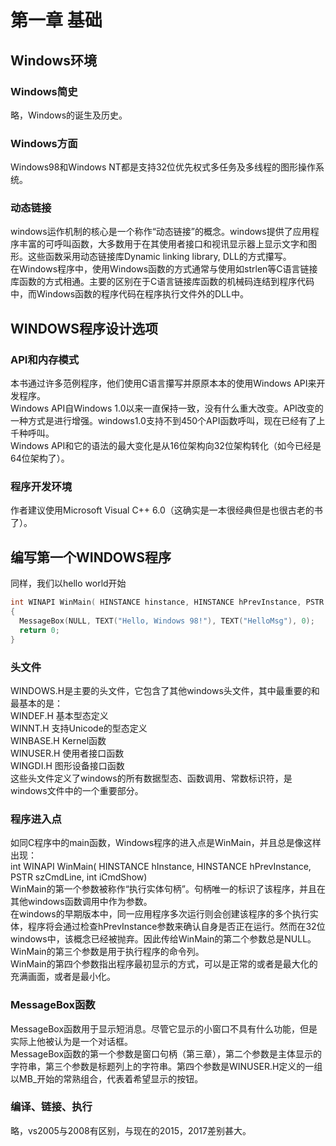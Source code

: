# 第一章 基础
## Windows环境
### Windows简史
略，Windows的诞生及历史。
### Windows方面
Windows98和Windows NT都是支持32位优先权式多任务及多线程的图形操作系统。
### 动态链接
windows运作机制的核心是一个称作“动态链接”的概念。windows提供了应用程序丰富的可呼叫函数，大多数用于在其使用者接口和视讯显示器上显示文字和图形。这些函数采用动态链接库Dynamic linking library, DLL的方式攥写。  
在Windows程序中，使用Windows函数的方式通常与使用如strlen等C语言链接库函数的方式相通。主要的区别在于C语言链接库函数的机械码连结到程序代码中，而Windows函数的程序代码在程序执行文件外的DLL中。  
## WINDOWS程序设计选项  
### API和内存模式
本书通过许多范例程序，他们使用C语言攥写并原原本本的使用Windows API来开发程序。  
Windows API自Windows 1.0以来一直保持一致，没有什么重大改变。API改变的一种方式是进行增强。windows1.0支持不到450个API函数呼叫，现在已经有了上千种呼叫。  
Windows API和它的语法的最大变化是从16位架构向32位架构转化（如今已经是64位架构了）。  
### 程序开发环境
作者建议使用Microsoft Visual C++ 6.0（这确实是一本很经典但是也很古老的书了）。  
## 编写第一个WINDOWS程序  
同样，我们以hello world开始  
```c
int WINAPI WinMain( HINSTANCE hinstance, HINSTANCE hPrevInstance, PSTR szCmdLine, int iCmdShow)  
{
  MessageBox(NULL, TEXT("Hello, Windows 98!"), TEXT("HelloMsg"), 0);  
  return 0;  
}  
```
### 头文件
WINDOWS.H是主要的头文件，它包含了其他windows头文件，其中最重要的和最基本的是：  
WINDEF.H 基本型态定义  
WINNT.H 支持Unicode的型态定义  
WINBASE.H Kernel函数  
WINUSER.H 使用者接口函数  
WINGDI.H 图形设备接口函数  
这些头文件定义了windows的所有数据型态、函数调用、常数标识符，是windows文件中的一个重要部分。  
### 程序进入点
如同C程序中的main函数，Windows程序的进入点是WinMain，并且总是像这样出现：  
int WINAPI WinMain( HINSTANCE hInstance, HINSTANCE hPrevInstance, PSTR szCmdLine, int iCmdShow)  
WinMain的第一个参数被称作“执行实体句柄”。句柄唯一的标识了该程序，并且在其他windows函数调用中作为参数。  
在windows的早期版本中，同一应用程序多次运行则会创建该程序的多个执行实体，程序将会通过检查hPrevInstance参数来确认自身是否正在运行。然而在32位windows中，该概念已经被抛弃。因此传给WinMain的第二个参数总是NULL。  
WinMain的第三个参数是用于执行程序的命令列。  
WinMain的第四个参数指出程序最初显示的方式，可以是正常的或者是最大化的充满画面，或者是最小化。  
### MessageBox函数
MessageBox函数用于显示短消息。尽管它显示的小窗口不具有什么功能，但是实际上他被认为是一个对话框。  
MessageBox函数的第一个参数是窗口句柄（第三章），第二个参数是主体显示的字符串，第三个参数是标题列上的字符串。第四个参数是WINUSER.H定义的一组以MB_开始的常熟组合，代表着希望显示的按钮。  
### 编译、链接、执行
略，vs2005与2008有区别，与现在的2015，2017差别甚大。